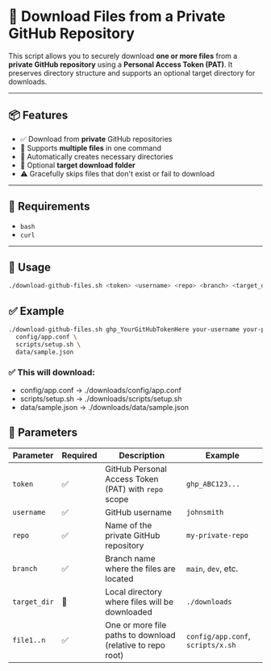 # 🔐 Download Files from a Private GitHub Repository

This script allows you to securely download **one or more files** from a **private GitHub repository** using a **Personal Access Token (PAT)**. It preserves directory structure and supports an optional target directory for downloads.

---

## 📦 Features

- ✅ Download from **private** GitHub repositories
- 📁 Supports **multiple files** in one command
- 📂 Automatically creates necessary directories
- 📍 Optional **target download folder**
- ⚠️ Gracefully skips files that don't exist or fail to download

---

## 🧰 Requirements

- `bash`
- `curl`

---

## 🚀 Usage

```bash
./download-github-files.sh <token> <username> <repo> <branch> <target_dir> <file1> [file2 file3 ...]
```
## ✅ Example

```bash
./download-github-files.sh ghp_YourGitHubTokenHere your-username your-private-repo main ./downloads \
  config/app.conf \
  scripts/setup.sh \
  data/sample.json
```

### ✅ This will download:

- config/app.conf → ./downloads/config/app.conf
- scripts/setup.sh → ./downloads/scripts/setup.sh
- data/sample.json → ./downloads/data/sample.json

## 🧪 Parameters

| Parameter     | Required | Description                                                        | Example                          |
|---------------|----------|--------------------------------------------------------------------|----------------------------------|
| `token`       | ✅       | GitHub Personal Access Token (PAT) with `repo` scope               | `ghp_ABC123...`                  |
| `username`    | ✅       | GitHub username                                                    | `johnsmith`                      |
| `repo`        | ✅       | Name of the private GitHub repository                              | `my-private-repo`                |
| `branch`      | ✅       | Branch name where the files are located                            | `main`, `dev`, etc.              |
| `target_dir`  | 📍       | Local directory where files will be downloaded                     | `./downloads`                    |
| `file1..n`    | ✅       | One or more file paths to download (relative to repo root)         | `config/app.conf`, `scripts/x.sh` |


